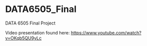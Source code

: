 # DATA6505_Final
DATA 6505 Final Project

Video presentation found here: https://www.youtube.com/watch?v=OKqb5QU9yLc
